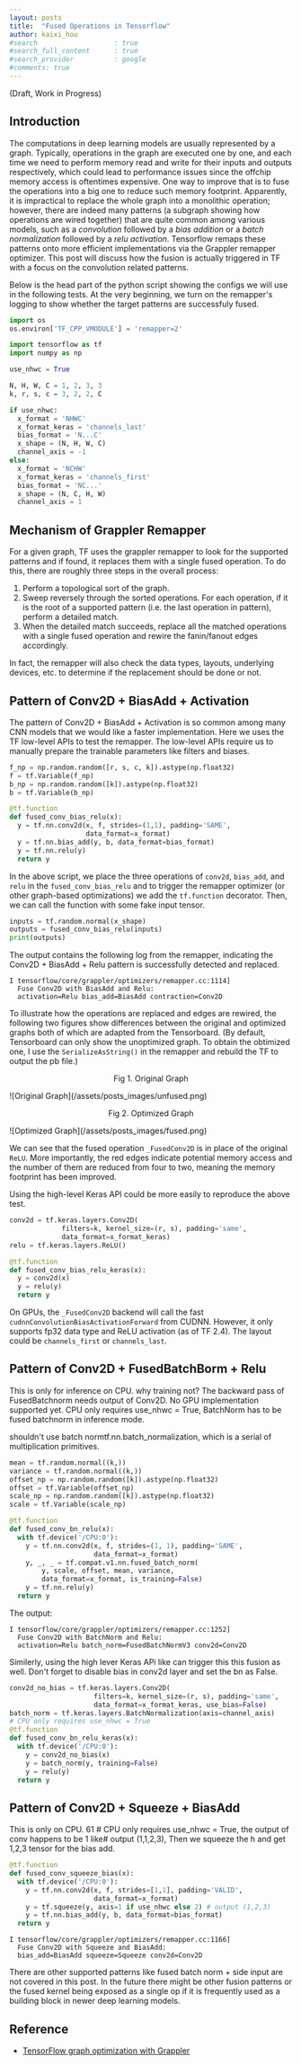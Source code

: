 ```yaml
---
layout: posts
title:  "Fused Operations in Tensorflow"
author: kaixi_hou
#search                   : true
#search_full_content      : true
#search_provider          : google
#comments: true
---
```

(Draft, Work in Progress)
## Introduction
The computations in deep learning models are usually represented by a graph.
Typically, operations in the graph are executed one by one, and each time we need
to perform memory read and write for their inputs and outputs respectively,
which could lead to performance issues since the offchip memory access is
oftentimes expensive. One way to improve that is to fuse the operations into a
big one to reduce such memory footprint. Apparently, it is impractical to replace
the whole graph into a monolithic operation; however, there are indeed many
patterns (a subgraph showing how operations are wired together) that are quite
common among various models, such as a _convolution_ followed by a _bias
addition_ or a _batch normalization_ followed by a _relu activation_. Tensorflow
remaps these patterns onto more efficient implementations via the Grappler
remapper optimizer. This post will discuss how the fusion is actually triggered
in TF with a focus on the convolution related patterns.

Below is the head part of the python script showing the configs we will use in
the following tests. At the very beginning, we turn on the remapper's logging to
show whether the target patterns are successfuly fused.

```python
import os
os.environ['TF_CPP_VMODULE'] = 'remapper=2'

import tensorflow as tf
import numpy as np

use_nhwc = True

N, H, W, C = 1, 2, 3, 3
k, r, s, c = 3, 2, 2, C

if use_nhwc:
  x_format = 'NHWC'
  x_format_keras = 'channels_last'
  bias_format = 'N...C'
  x_shape = (N, H, W, C)
  channel_axis = -1
else:
  x_format = 'NCHW'
  x_format_keras = 'channels_first'
  bias_format = 'NC...'
  x_shape = (N, C, H, W)
  channel_axis = 1
```

## Mechanism of Grappler Remapper
For a given graph, TF uses the grappler remapper to look for the supported
patterns and if found, it replaces them with a single fused operation. To do
this, there are
roughly three steps in the overall process:
1. Perform a topological sort of the graph.
2. Sweep reversely through the sorted operations. For each operation, if
   it is the root of a supported pattern (i.e. the last operation in pattern),
   perform a detailed match.
3. When the detailed match succeeds, replace all the matched operations with a
   single fused operation and rewire the fanin/fanout edges accordingly.

In fact, the remapper will also check the data types, layouts, underlying
devices, etc. to determine if the replacement should be done or not.


## Pattern of Conv2D + BiasAdd + Activation

The pattern of Conv2D + BiasAdd + Activation is so common among many CNN models
that we would like a faster implementation. Here we uses the TF low-level APIs
to test the remapper. The low-level APIs require us to manually prepare the
trainable parameters like filters and biases.
```python
f_np = np.random.random([r, s, c, k]).astype(np.float32)
f = tf.Variable(f_np)
b_np = np.random.random([k]).astype(np.float32)
b = tf.Variable(b_np)

@tf.function
def fused_conv_bias_relu(x):
  y = tf.nn.conv2d(x, f, strides=(1,1), padding='SAME',
                   data_format=x_format)
  y = tf.nn.bias_add(y, b, data_format=bias_format)
  y = tf.nn.relu(y)
  return y
```
In the above script, we place the three operations of `conv2d`, `bias_add`, and
`relu` in the `fused_conv_bias_relu` and to trigger the remapper optimizer (or
other graph-based optimizations) we add the `tf.function` decorator. Then, we
can call the function with some fake input tensor.
```python
inputs = tf.random.normal(x_shape)
outputs = fused_conv_bias_relu(inputs)
print(outputs)
```
The output contains the following log from the remapper, indicating the Conv2D +
BiasAdd + Relu pattern is successfully detected and replaced.
```
I tensorflow/core/grappler/optimizers/remapper.cc:1114]
  Fuse Conv2D with BiasAdd and Relu:
  activation=Relu bias_add=BiasAdd contraction=Conv2D
```

To illustrate how the operations are replaced and edges are rewired, the
following two figures show differences between the original and optimized graphs
both of which are adapted from the Tensorboard. (By default, Tensorboard can
only show the unoptimized graph. To obtain the obtimized one, I use the
`SerializeAsString()` in the remapper and rebuild the TF to output the pb file.)
<p align=center> Fig 1. Original Graph </p>
![Original Graph](/assets/posts_images/unfused.png)

<p align=center> Fig 2. Optimized Graph </p>
![Optimized Graph](/assets/posts_images/fused.png)

We can see that the fused operation `_FusedConv2D` is in place of the original
`ReLU`. More importantly, the red edges indicate potential memory access and the
number of them are reduced from four to two, meaning the memory footprint has
been improved.

Using the high-level Keras API could be more easily to reproduce the above test.
```python
conv2d = tf.keras.layers.Conv2D(
             filters=k, kernel_size=(r, s), padding='same',
             data_format=x_format_keras)
relu = tf.keras.layers.ReLU()

@tf.function
def fused_conv_bias_relu_keras(x):
  y = conv2d(x)
  y = relu(y)
  return y
```

On GPUs, the `_FusedConv2D` backend will call
the fast `cudnnConvolutionBiasActivationForward` from CUDNN.  However, it only supports
fp32 data type and ReLU activation (as of TF 2.4). The layout could be `channels_first` or
`channels_last`.


## Pattern of Conv2D + FusedBatchBorm + Relu
This is only for inference on CPU. why training not? The backward pass of FusedBatchnorm needs output of Conv2D. No GPU implementation supported yet.
CPU only requires use_nhwc = True, BatchNorm has to be fused batchnorm in inference mode.

shouldn't use batch normtf.nn.batch_normalization, which is a serial of multiplication primitives.
```python
mean = tf.random.normal((k,))
variance = tf.random.normal((k,))
offset_np = np.random.random([k]).astype(np.float32)
offset = tf.Variable(offset_np)
scale_np = np.random.random([k]).astype(np.float32)
scale = tf.Variable(scale_np)

@tf.function
def fused_conv_bn_relu(x):
  with tf.device('/CPU:0'):
    y = tf.nn.conv2d(x, f, strides=(1, 1), padding='SAME',
                     data_format=x_format)
    y, _, _ = tf.compat.v1.nn.fused_batch_norm(
        y, scale, offset, mean, variance,
        data_format=x_format, is_training=False)
    y = tf.nn.relu(y)
  return y
```
The output:
```
I tensorflow/core/grappler/optimizers/remapper.cc:1252]
  Fuse Conv2D with BatchNorm and Relu:
  activation=Relu batch_norm=FusedBatchNormV3 conv2d=Conv2D
```
Similerly, using the high lever Keras APi like can trigger this this fusion as well. Don't forget to disable bias in conv2d layer and set the bn as False.
```python
conv2d_no_bias = tf.keras.layers.Conv2D(
                     filters=k, kernel_size=(r, s), padding='same',
                     data_format=x_format_keras, use_bias=False)
batch_norm = tf.keras.layers.BatchNormalization(axis=channel_axis)
# CPU only requires use_nhwc = True
@tf.function
def fused_conv_bn_relu_keras(x):
  with tf.device('/CPU:0'):
    y = conv2d_no_bias(x)
    y = batch_norm(y, training=False)
    y = relu(y)
  return y
```
## Pattern of Conv2D + Squeeze + BiasAdd
This is only on CPU.
61 # CPU only requires use_nhwc = True, the output of conv happens to be 1 like# output (1,1,2,3), Then we squeeze the h and get 1,2,3 tensor for the bias add.
```python
@tf.function
def fused_conv_squeeze_bias(x):
  with tf.device('/CPU:0'):
    y = tf.nn.conv2d(x, f, strides=[1,1], padding='VALID',
                     data_format=x_format) 
    y = tf.squeeze(y, axis=1 if use_nhwc else 2) # output (1,2,3)
    y = tf.nn.bias_add(y, b, data_format=bias_format)
  return y
```
```
I tensorflow/core/grappler/optimizers/remapper.cc:1166]
  Fuse Conv2D with Squeeze and BiasAdd:
  bias_add=BiasAdd squeeze=Squeeze conv2d=Conv2D
```

There are other supported patterns like fused batch norm + side input are not covered in this post. In the future there might be other fusion patterns or the fused kernel being exposed as a single op if it is frequently used as a building block in newer deep learning models.

## Reference
* [TensorFlow graph optimization with Grappler](https://www.tensorflow.org/guide/graph_optimization)

